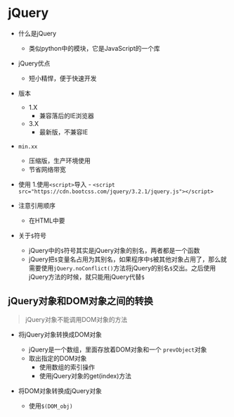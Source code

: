 # jQuery
- 什么是jQuery
	- 类似python中的模块，它是JavaScript的一个库
- jQuery优点
	- 短小精悍，便于快速开发
- 版本
	- 1.X
		- 兼容落后的IE浏览器
	- 3.X
		- 最新版，不兼容IE
- `min.xx`
	- 压缩版，生产环境使用
	- 节省网络带宽 
- 使用
	1.使用`<script>`导入
		- `<script src="https://cdn.bootcss.com/jquery/3.2.1/jquery.js"></script>`

- 注意引用顺序
	- 在HTML中要

- 关于`$`符号
	- jQuery中的`$`符号其实是jQuery对象的别名，两者都是一个函数
	- jQuery把`$`变量名占用为其别名，如果程序中`$`被其他对象占用了，那么就需要使用`jQuery.noConflict()`方法将jQuery的别名`$`交出。之后使用jQuery方法的时候，就只能用jQuery代替`$`
	




## jQuery对象和DOM对象之间的转换
> jQuery对象不能调用DOM对象的方法

- 将jQuery对象转换成DOM对象
	- jQuery是一个数组，里面存放着DOM对象和一个 `prevObject`对象
	- 取出指定的DOM对象	
		- 使用数组的索引操作
		- 使用jQuery对象的get(index)方法

- 将DOM对象转换成jQuery对象
	- 使用`$(DOM_obj)` 